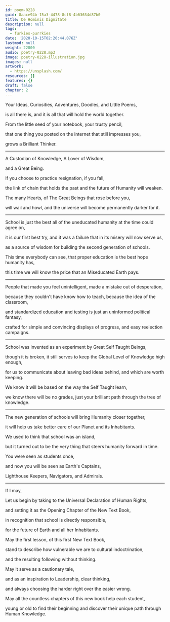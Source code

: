 ```yaml
---
id: poem-0228
guid: 8aace94b-15a3-4478-8cf8-4b63634d87b0
title: De Hominis Dignitate
description: null
tags:
  - furkies-purrkies
date: '2020-10-15T02:20:44.076Z'
lastmod: null
weight: 22800
audio: poetry-0228.mp3
image: poetry-0228-illustration.jpg
images: null
artwork:
  - https://unsplash.com/
resources: []
features: {}
draft: false
chapter: 2
---
```


Your Ideas, Curiosities, Adventures, Doodles, and Little Poems,

is all there is, and it is all that will hold the world together.

From the little seed of your notebook, your trusty pencil,

that one thing you posted on the internet that still impresses you,

grows a Brilliant Thinker.

---

A Custodian of Knowledge, A Lover of Wisdom,

and a Great Being.

If you choose to practice resignation, if you fall,

the link of chain that holds the past and the future of Humanity will weaken.

The many Hearts, of The Great Beings that rose before you,

will wail and howl, and the universe will become permanently darker for it.

---

School is just the best all of the uneducated humanity at the time could agree on,

it is our first best try, and it was a failure that in its misery will now serve us,

as a source of wisdom for building the second generation of schools.

This time everybody can see, that proper education is the best hope humanity has,

this time we will know the price that an Miseducated Earth pays.

---

People that made you feel unintelligent, made a mistake out of desperation,

because they couldn't have know how to teach, because the idea of the classroom,

and standardized education and testing is just an uninformed political fantasy,

crafted for simple and convincing displays of progress, and easy reelection campaigns.

---

School was invented as an experiment by Great Self Taught Beings,

though it is broken, it still serves to keep the Global Level of Knowledge high enough,

for us to communicate about leaving bad ideas behind, and which are worth keeping.

We know it will be based on the way the Self Taught learn,

we know there will be no grades, just your brilliant path through the tree of knowledge.

---

The new generation of schools will bring Humanity closer together,

it will help us take better care of our Planet and its Inhabitants.

We used to think that school was an island,

but it turned out to be the very thing that steers humanity forward in time.

You were seen as students once,

and now you will be seen as Earth's Captains,

Lighthouse Keepers, Navigators, and Admirals.

---

If I may,

Let us begin by taking to the Universal Declaration of Human Rights,

and setting it as the Opening Chapter of the New Text Book,

in recognition that school is directly responsible,

for the future of Earth and all her Inhabitants.

May the first lesson, of this first New Text Book,

stand to describe how vulnerable we are to cultural indoctrination,

and the resulting following without thinking.

May it serve as a cautionary tale,

and as an inspiration to Leadership, clear thinking,

and always choosing the harder right over the easier wrong.

May all the countless chapters of this new book help each student,

young or old to find their beginning and discover their unique path through Human Knowledge.
